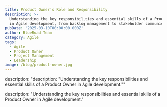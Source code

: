```yaml
---
title: Product Owner's Role and Responsibility
description: >-
  Understanding the key responsibilities and essential skills of a Product Owner
  in Agile development, from backlog management to stakeholder communication.
pubDate: '2025-03-10T00:00:00.000Z'
author: BlueRoad Team
category: Agile
tags:
  - Agile
  - Product Owner
  - Project Management
  - Leadership
image: /blog/product-owner.jpg
---
```


description: "description: "Understanding the key responsibilities and essential skills of a Product Owner in Agile development.""

description: "Understanding the key responsibilities and essential skills of a Product Owner in Agile development."
